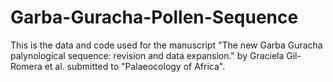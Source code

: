 # Garba-Guracha-Pollen-Sequence

This is the data and code used for the manuscript "The new Garba Guracha palynological sequence: revision and data expansion." by Graciela Gil-Romera et al. submitted to "Palaeocology of Africa". 
